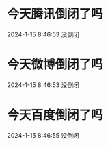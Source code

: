 # 今天腾讯倒闭了吗

2024-1-15 8:46:53 没倒闭

# 今天微博倒闭了吗

2024-1-15 8:46:53 没倒闭

# 今天百度倒闭了吗

2024-1-15 8:46:55 没倒闭

